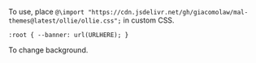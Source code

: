 To use, place `@\import "https://cdn.jsdelivr.net/gh/giacomolaw/mal-themes@latest/ollie/ollie.css";` in custom CSS.

`:root { --banner: url(URLHERE); }`

To change background.